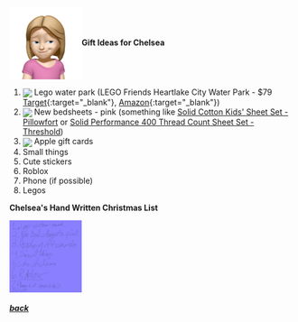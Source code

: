 <img src="assets/images/chelsea2.png" align="center" width="128" >**Gift Ideas for Chelsea**

1. <a href="https://www.amazon.com/LEGO-Heartlake-Building-Creative-Whirlpool/dp/B0CRVXRKKT/" target="_blank"><img src="https://m.media-amazon.com/images/I/81h7x4S-vpL._AC_SL1500_.jpg" align="center" width="64" ></a> Lego water park (LEGO Friends Heartlake City Water Park - $79 [Target](https://www.target.com/p/lego-friends-heartlake-city-water-park-summer-toy-with-mini-dolls-42630/-/A-90127332#lnk=sametab){:target="\_blank"}, [Amazon](https://www.amazon.com/LEGO-Heartlake-Building-Creative-Whirlpool/dp/B0CRVXRKKT/){:target="\_blank"})
2. <a href="https://www.target.com/p/solid-performance-400-thread-count-sheet-set-threshold-153/-/A-51846287?preselect=81664016#lnk=sametab" target="_blank"><img src="https://target.scene7.com/is/image/Target/GUEST_e2a5962f-2ce0-4b44-93cb-ce8f0c42badf?wid=1200&hei=1200&qlt=80&fmt=pjpeg" align="center" width="64" ></a> New bedsheets - pink (something like [Solid Cotton Kids' Sheet Set - Pillowfort](https://www.target.com/p/solid-cotton-kids-sheet-set-pillowfort/-/A-81803756?preselect=80775140) or [Solid Performance 400 Thread Count Sheet Set - Threshold](https://www.target.com/p/solid-performance-400-thread-count-sheet-set-threshold-153/-/A-51846287?preselect=81664016))
3. <img src="https://www.justdrums.com/wp-content/uploads/2018/12/giftcard_image1.png" align="center" width="64"> Apple gift cards
4. Small things
5. Cute stickers
6. Roblox
7. Phone (if possible)
8. Legos

**Chelsea's Hand Written Christmas List**

<a href="assets/images/chelsea-list.png" target="_blank"><img src="assets/images/chelsea-list.png" align="center" width="128" ></a>

<!--
- <a href="link" target="_blank"><img src="imagelink" align="center" width="64" ></a> [ItemName](link){:target="_blank"} |
$price
-->

##### [back](readme.md)

<script src="http://code.jquery.com/jquery-1.4.2.min.js"></script> <script> var x = document.getElementsByClassName("site-footer-credits"); setTimeout(() => { x[0].remove(); }, 10); </script>
